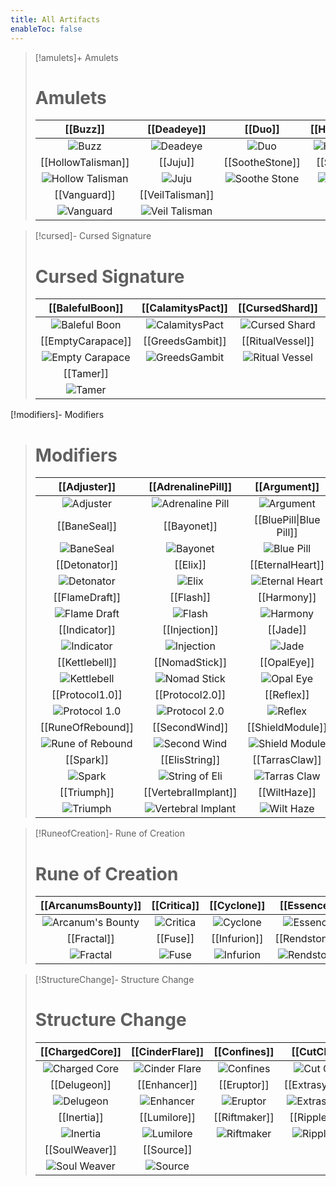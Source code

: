 ```yaml
---
title: All Artifacts
enableToc: false
---
```


> [!amulets]+ Amulets
> # Amulets
> | [[Buzz]] | [[Deadeye]] | [[Duo]] | [[HeatConcentrate]] |
> |:---:|:---:|:---:|:---:|
> | ![Buzz](Buzz.png) | ![Deadeye](Deadeye.png) | ![Duo](Duo.png) | ![Heat Concentrate](Heat%20Concentrate.png) |
> | [[HollowTalisman]] | [[Juju]] | [[SootheStone]] | [[SwarmPendant]] |
> | ![Hollow Talisman](HollowTalisman_Icon.png) | ![Juju](Juju.png) | ![Soothe Stone](Soothe%20Stone.png) | ![Swarm Pendant](SwarmPendant_icon.png) |
> | [[Vanguard]] | [[VeilTalisman]] |  |  |
> | ![Vanguard](Vanguard.png) | ![Veil Talisman](Veil%20Talisman.png) |  |  |

> [!cursed]- Cursed Signature
> # Cursed Signature
> | [[BalefulBoon]] | [[CalamitysPact]] | [[CursedShard]] | [[Eminence]] |
> |:---:|:---:|:---:|:---:|
> | ![Baleful Boon](BalefulBoon.png) | ![CalamitysPact](Calamity_s%20Pact.png) | ![Cursed Shard](CursedShard_icon.png) | ![Eminence](Eminence_Icon.png) |
> | [[EmptyCarapace]] | [[GreedsGambit]] | [[RitualVessel]] | [[Superiority]] |
> | ![Empty Carapace](EmptyCarapace_Icon.png) | ![GreedsGambit](GreedsGambit.png) | ![Ritual Vessel](RitualVessel_icon.png) | ![Superiority](Superiority.png) |
> | [[Tamer]] |  |  |  |
> | ![Tamer](Tamer.png) |  |  |  |

[!modifiers]- Modifiers
> # Modifiers
> | [[Adjuster]] | [[AdrenalinePill]] | [[Argument]] | [[BadMood]] |
> |:---:|:---:|:---:|:---:|
> | ![Adjuster](Adjuster.png) | ![Adrenaline Pill](Adrenaline%20pill_icon.png) | ![Argument](Argument.png) | ![Bad Mood](Bad_Mood.png) |
> | [[BaneSeal]] | [[Bayonet]] | [[BluePill\|Blue Pill]] | [[Cannonade]] |
> | ![BaneSeal](BaneSeal.png) | ![Bayonet](Bayonet.png) | ![Blue Pill](Blue_pill_icon.png) | ![Cannonade](Cannonade.png) |
> | [[Detonator]] | [[Elix]] | [[EternalHeart]] | [[FirstImpression]] |
> | ![Detonator](Detonator.png) | ![Elix](Elix.png) | ![Eternal Heart](EternalHeart_Icon.png) | ![First Impression](First_Impression.png) |
> | [[FlameDraft]] | [[Flash]] | [[Harmony]] | [[HVC]] |
> | ![Flame Draft](FlameDraft.png) | ![Flash](Flash_icon.png) | ![Harmony](Harmony.png) | ![HVC](HVC.png) |
> | [[Indicator]] | [[Injection]] | [[Jade]] | [[Karma]] |
> | ![Indicator](Indicator_icon.png) | ![Injection](Injection.png) | ![Jade](Jade.png) | ![Karma](Karma.png) |
> | [[Kettlebell]] | [[NomadStick]] | [[OpalEye]] | [[ProtectiveMark]] |
> | ![Kettlebell](Kettlebell.png) | ![Nomad Stick](NomadStick_Icon.png) | ![Opal Eye](Opal%20eye_icon.png) | ![Protective Sign](Protective_Sign.png) |
> | [[Protocol1.0]] | [[Protocol2.0]] | [[Reflex]] | [[Riposte]] |
> | ![Protocol 1.0](Protocol%201.0_icon.png) | ![Protocol 2.0](Protocol_2.0.png) | ![Reflex](Reflex.png) | ![Riposte](Riposte.png) |
> | [[RuneOfRebound]] | [[SecondWind]] | [[ShieldModule]] | [[Skirmish]] |
> | ![Rune of Rebound](RuneOfRebound_Icon.png) | ![Second Wind](Second_Wind.png) | ![Shield Module](Shield_Module.png) | ![Skirmish](Skirmish.png) |
> | [[Spark]] | [[ElisString]] | [[TarrasClaw]] | [[ThunderRing]] |
> | ![Spark](Spark.png) | ![String of Eli](String_Of_Eli.png) | ![Tarras Claw](TarrasClaw.png) | ![Thunder Ring](Thunder_Ring.png) |
> | [[Triumph]] | [[VertebralImplant]] | [[WiltHaze]] | [[YellowPill]] |
> | ![Triumph](Triumph.png) | ![Vertebral Implant](Vertebral%20Implant_icon.png) | ![Wilt Haze](WiltHaze.png) | ![Yellow Pill](Yellow%20pill_icon.png) |


> [!RuneofCreation]- Rune of Creation
> # Rune of Creation
> | [[ArcanumsBounty]] | [[Critica]] | [[Cyclone]] | [[Essence]] |
> |:---:|:---:|:---:|:---:|
> | ![Arcanum's Bounty](Arcanum_s%20Bounty.png) | ![Critica](Critica.png) | ![Cyclone](Cyclone.png) | ![Essence](Essence_Icon.png) |
> | [[Fractal]] | [[Fuse]] | [[Infurion]] | [[Rendstone]] |
> | ![Fractal](Fractal_Icon.png) | ![Fuse](Fuse_Icon.png) | ![Infurion](Infurion.png) | ![Rendstone](Rendstone.png) |

> [!StructureChange]- Structure Change
> # Structure Change
> | [[ChargedCore]] | [[CinderFlare]] | [[Confines]] | [[CutClout]] |
> |:---:|:---:|:---:|:---:|
> | ![Charged Core](/assets/Artifacts/structurechange/ChargedCore_Icon.png) | ![Cinder Flare](/assets/Artifacts/structurechange/CinderFlare.png) | ![Confines](/assets/Artifacts/structurechange/Confines_Icon.png) | ![Cut Clout](/assets/Artifacts/structurechange/CutClout.png) |
> | [[Delugeon]] | [[Enhancer]] | [[Eruptor]] | [[Extrasystole]] |
> | ![Delugeon](/assets/Artifacts/structurechange/Delugeon.png) | ![Enhancer](/assets/Artifacts/structurechange/Enhancer_Icon.png) | ![Eruptor](/assets/Artifacts/structurechange/Eruptor.png) | ![Extrasystole](/assets/Artifacts/structurechange/Extrasystole.png) |
> | [[Inertia]] | [[Lumilore]] | [[Riftmaker]] | [[Rippletide]] | 
> | ![Inertia](/assets/Artifacts/structurechange/Inertia_Icon.png) | ![Lumilore](/assets/Artifacts/structurechange/Lumilore.png) | ![Riftmaker](/assets/Artifacts/structurechange/Riftmaker.png) | ![Rippletide](/assets/Artifacts/structurechange/Rippletide.png) |
> | [[SoulWeaver]] | [[Source]] |  |  |
> | ![Soul Weaver](/assets/Artifacts/structurechange/SoulWeaver.png) | ![Source](/assets/Artifacts/structurechange/Source_Icon.png) |  |  |